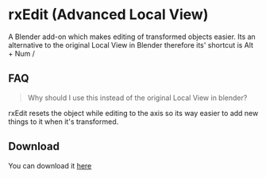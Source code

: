 # rxEdit (Advanced Local View)
A Blender add-on which makes editing of transformed objects easier.
Its an alternative to the original Local View in Blender therefore its' shortcut is Alt + Num /

## FAQ

> Why should I use this instead of the original Local View in blender?

rxEdit resets the object while editing to the axis so its way easier to add new things to it when it's transformed.


## Download
You can download it [here](https://github.com/rxc0/rxEdit/releases/latest/)
